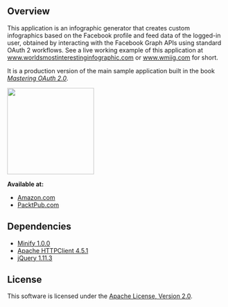 ## Overview

This application is an infographic generator that creates custom infographics based on the Facebook profile and feed data of the logged-in user, obtained by interacting with the Facebook Graph APIs using standard OAuth 2 workflows.  See a live working example of this application at www.worldsmostinterestinginfographic.com or www.wmiig.com for short.

It is a production version of the main sample application built in the book [*Mastering OAuth 2.0*](https://www.packtpub.com/application-development/mastering-oauth-2).

[<img src="https://www.packtpub.com/sites/default/files/5407OS_3653_Mastering%20Oauth%202.0.jpg" width="200" />](https://www.packtpub.com/application-development/mastering-oauth-2)

**Available at:**
* [Amazon.com](http://www.amazon.com/gp/product/B013T7MQNE/ref=as_li_tl?ie=UTF8&camp=1789&creative=9325&creativeASIN=B013T7MQNE&linkCode=as2&tag=charleon-20&linkId=CBTUPI5NOKI7Y6VD)
* [PacktPub.com](https://www.packtpub.com/application-development/mastering-oauth-2)

## Dependencies

* [Minify 1.0.0](https://github.com/charlesbihis/minify/releases/tag/1.0.0)
* [Apache HTTPClient 4.5.1](https://github.com/apache/httpclient/releases/tag/4.5.1)
* [jQuery 1.11.3](https://github.com/jquery/jquery/releases/tag/1.11.3)

## License

This software is licensed under the [Apache License, Version 2.0](http://www.apache.org/licenses/LICENSE-2.0).
